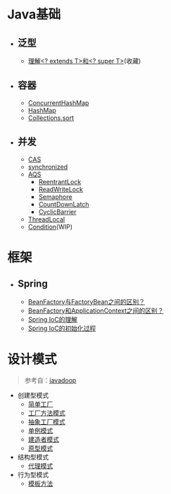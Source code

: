 # Java基础
- ## 泛型
    - [理解<? extends T>和<? super T>](/mds/java-base/jb-1.md)(收藏)

- ## 容器
    -   [ConcurrentHashMap](/mds/concurrency/c-1.md)
    -   [HashMap](/mds/concurrency/c-2.md)
    -   [Collections.sort](/mds/java-base/jb-2.md)

- ## 并发
    -   [CAS](/mds/concurrency/c-3.md)
    -   [synchronized](/mds/concurrency/c-4.md)
    -   [AQS](/mds/concurrency/c-5.md)
        -   [ReentrantLock](/mds/concurrency/c-5-1.md)
        -   [ReadWriteLock](/mds/concurrency/c-5-2.md)
        -   [Semaphore](/mds/concurrency/c-5-3.md)
        -   [CountDownLatch](/mds/concurrency/c-5-4.md)
        -   [CyclicBarrier](/mds/concurrency/c-5-5.md)
    -   [ThreadLocal](/mds/concurrency/c-6.md)
    -   [Condition](/mds/concurrency/c-7.md)(WIP)

# 框架
- ## Spring
    -   [BeanFactory与FactoryBean之间的区别？](/mds/spring/sp-1.md)
    -   [BeanFactory和ApplicationContext之间的区别？](/mds/spring/sp-2.md) 
    -   [Spring IoC的理解](/mds/spring/sp-3.md)
    -   [Spring IoC的初始化过程](/mds/spring/sp-4.md)

# 设计模式

> 参考自：[javadoop](https://javadoop.com/post/design-pattern)
-   创建型模式
    -   [简单工厂](/mds/design-model/ds-create-0.md)
    -   [工厂方法模式](/mds/design-model/ds-create-1.md)
    -   [抽象工厂模式](#user-content-ds-2)
    -   [单例模式](#user-content-ds-3)
    -   [建造者模式](#user-content-ds-4)
    -   [原型模式](#user-content-ds-5)
-   结构型模式
    -   [代理模式](/mds/design-model/ds-structure-0.md)
-   行为型模式
    -   [模板方法](/mds/design-model/ds-behavior-0.md)